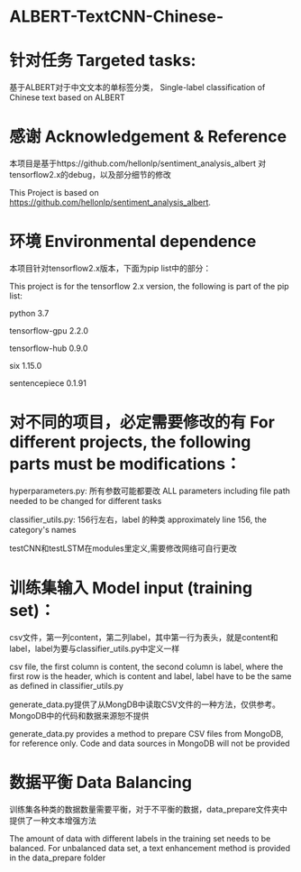 # ALBERT-TextCNN-Chinese-

# 针对任务  Targeted tasks:
基于ALBERT对于中文文本的单标签分类，
Single-label classification of Chinese text based on ALBERT

# 感谢  Acknowledgement & Reference
本项目是基于https://github.com/hellonlp/sentiment_analysis_albert 对tensorflow2.x的debug，以及部分细节的修改

This Project is based on https://github.com/hellonlp/sentiment_analysis_albert.

# 环境  Environmental dependence
本项目针对tensorflow2.x版本，下面为pip list中的部分：

This project is for the tensorflow 2.x version, the following is part of the pip list:

python                   3.7

tensorflow-gpu           2.2.0

tensorflow-hub           0.9.0

six                      1.15.0

sentencepiece            0.1.91

# 对不同的项目，必定需要修改的有 For different projects, the following parts must be modifications：
hyperparameters.py:	所有参数可能都要改 ALL parameters including file path needed to be changed for different tasks

classifier_utils.py:	156行左右，label 的种类  approximately line 156, the category's names

testCNN和testLSTM在modules里定义,需要修改网络可自行更改

# 训练集输入 Model input (training set)：
csv文件，第一列content，第二列label，其中第一行为表头，就是content和label，label为要与classifier_utils.py中定义一样

csv file, the first column is content, the second column is label, where the first row is the header, which is content and label, label have to be the same as defined in classifier_utils.py


generate_data.py提供了从MongDB中读取CSV文件的一种方法，仅供参考。MongoDB中的代码和数据来源恕不提供

generate_data.py provides a method to prepare CSV files from MongoDB, for reference only. Code and data sources in MongoDB will not be provided

# 数据平衡  Data Balancing
训练集各种类的数据数量需要平衡，对于不平衡的数据，data_prepare文件夹中提供了一种文本增强方法

The amount of data with different labels in the training set needs to be balanced. For unbalanced data set, a text enhancement method is provided in the data_prepare folder
